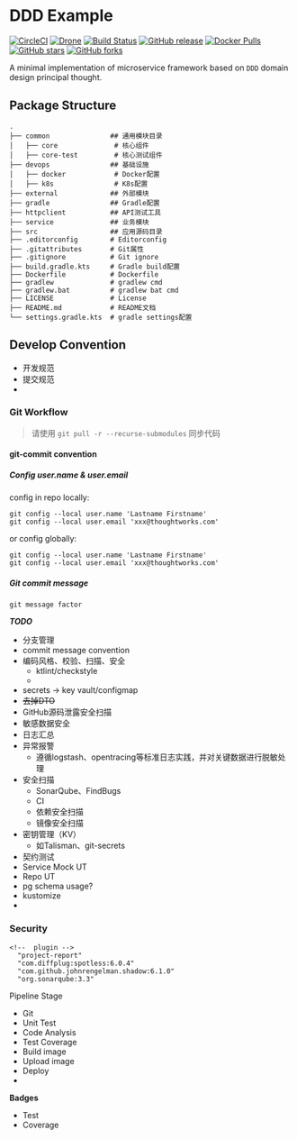 # DDD Example

[![CircleCI](https://circleci.com/gh/efsn/ddd-example/tree/master.svg?style=svg)](https://circleci.com/gh/efsn/ddd-example/tree/master)
[![Drone](https://cloud.drone.io/api/badges/efsn/ddd-example/status.svg)](https://cloud.drone.io/efsn/ddd-example)
[![Build Status](https://img.shields.io/github/workflow/status/efsn/ddd-example/CI)](https://github.com/efsn/ddd-example/)
[![GitHub release](https://img.shields.io/github/release/efsn/ddd-example.svg)](https://GitHub.com/efsn/ddd-example/releases/)
[![Docker Pulls](https://img.shields.io/docker/pulls/elmi/ddd-example.svg)](https://hub.docker.com/r/elmi/ddd-example)
[![GitHub stars](https://img.shields.io/github/stars/efsn/ddd-example.svg)](https://github.com/efsn/ddd-example/stargazers)
[![GitHub forks](https://img.shields.io/github/forks/efsn/ddd-example.svg)](https://github.com/efsn/ddd-example/network/members)

A minimal implementation of microservice framework based on `DDD` domain design principal thought.

## Package Structure

```tree
.
├── common               ## 通用模块目录
│   ├── core              # 核心组件
│   ├── core-test         # 核心测试组件
├── devops               ## 基础设施
│   ├── docker            # Docker配置
│   ├── k8s               # K8s配置
├── external             ## 外部模块
├── gradle               ## Gradle配置
├── httpclient           ## API测试工具
├── service              ## 业务模块
├── src                  ## 应用源码目录
├── .editorconfig        # Editorconfig
├── .gitattributes       # Git属性
├── .gitignore           # Git ignore
├── build.gradle.kts     # Gradle build配置
├── Dockerfile           # Dockerfile
├── gradlew              # gradlew cmd
├── gradlew.bat          # gradlew bat cmd
├── LICENSE              # License
├── README.md            # README文档
└── settings.gradle.kts  # gradle settings配置
```

## Develop Convention
- 开发规范
- 提交规范
-

### Git Workflow

> 请使用 `git pull -r --recurse-submodules` 同步代码

#### git-commit convention

##### Config user.name & user.email

config in repo locally:

```
git config --local user.name 'Lastname Firstname'
git config --local user.email 'xxx@thoughtworks.com'
```

or config globally:

```
git config --local user.name 'Lastname Firstname'
git config --local user.email 'xxx@thoughtworks.com'
```

##### Git commit message

```
git message factor
```

***TODO***
- 分支管理
- commit message convention
- 编码风格、校验、扫描、安全
  - ktlint/checkstyle
  -
- secrets -> key vault/configmap
- ~~去掉DTO~~
- GitHub源码泄露安全扫描
- 敏感数据安全
- 日志汇总
- 异常报警
  - 遵循logstash、opentracing等标准日志实践，并对关键数据进行脱敏处理
- 安全扫描
  - SonarQube、FindBugs
  - CI
  - 依赖安全扫描
  - 镜像安全扫描
- 密钥管理（KV）
  - 如Talisman、git-secrets
- 契约测试
- Service Mock UT
- Repo UT
- pg schema usage?
- kustomize
-

### Security

```
<!--  plugin -->
  "project-report"
  "com.diffplug:spotless:6.0.4"
  "com.github.johnrengelman.shadow:6.1.0"
  "org.sonarqube:3.3"
```

Pipeline Stage
- Git
- Unit Test
- Code Analysis
- Test Coverage
- Build image
- Upload image
- Deploy
-

**Badges**
- Test
- Coverage
